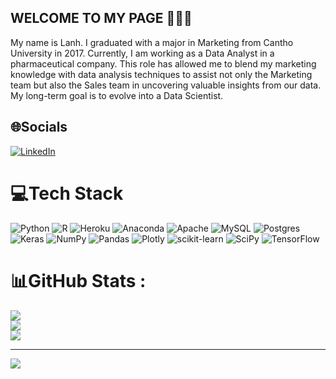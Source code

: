 ## WELCOME TO MY PAGE 👋👋👋

My name is Lanh. I graduated with a major in Marketing from Cantho University in 2017. Currently, I am working as a Data Analyst in a pharmaceutical company. This role has allowed me to blend my marketing knowledge with data analysis techniques to assist not only the Marketing team but also the Sales team in uncovering valuable insights from our data.  My long-term goal is to evolve into a Data Scientist.

## 🌐Socials
[![LinkedIn](https://img.shields.io/badge/LinkedIn-%230077B5.svg?logo=linkedin&logoColor=white)](https://www.linkedin.com/in/lanh-to-2971511a7/) 

# 💻Tech Stack
![Python](https://img.shields.io/badge/python-3670A0?style=for-the-badge&logo=python&logoColor=ffdd54) ![R](https://img.shields.io/badge/r-%23276DC3.svg?style=for-the-badge&logo=r&logoColor=white) ![Heroku](https://img.shields.io/badge/heroku-%23430098.svg?style=for-the-badge&logo=heroku&logoColor=white) ![Anaconda](https://img.shields.io/badge/Anaconda-%2344A833.svg?style=for-the-badge&logo=anaconda&logoColor=white) ![Apache](https://img.shields.io/badge/apache-%23D42029.svg?style=for-the-badge&logo=apache&logoColor=white) ![MySQL](https://img.shields.io/badge/mysql-%2300f.svg?style=for-the-badge&logo=mysql&logoColor=white) ![Postgres](https://img.shields.io/badge/postgres-%23316192.svg?style=for-the-badge&logo=postgresql&logoColor=white) ![Keras](https://img.shields.io/badge/Keras-%23D00000.svg?style=for-the-badge&logo=Keras&logoColor=white) ![NumPy](https://img.shields.io/badge/numpy-%23013243.svg?style=for-the-badge&logo=numpy&logoColor=white) ![Pandas](https://img.shields.io/badge/pandas-%23150458.svg?style=for-the-badge&logo=pandas&logoColor=white) ![Plotly](https://img.shields.io/badge/Plotly-%233F4F75.svg?style=for-the-badge&logo=plotly&logoColor=white) ![scikit-learn](https://img.shields.io/badge/scikit--learn-%23F7931E.svg?style=for-the-badge&logo=scikit-learn&logoColor=white) ![SciPy](https://img.shields.io/badge/SciPy-%230C55A5.svg?style=for-the-badge&logo=scipy&logoColor=%white) ![TensorFlow](https://img.shields.io/badge/TensorFlow-%23FF6F00.svg?style=for-the-badge&logo=TensorFlow&logoColor=white)
# 📊GitHub Stats :
![](https://github-readme-stats.vercel.app/api?username=Tothilanh&theme=algolia&hide_border=false&include_all_commits=false&count_private=true)<br/>
![](https://github-readme-streak-stats.herokuapp.com/?user=Tothilanh&theme=algolia&hide_border=false)<br/>
![](https://github-readme-stats.vercel.app/api/top-langs/?username=Tothilanh&theme=algolia&hide_border=false&include_all_commits=false&count_private=true&layout=compact)

---
[![](https://visitcount.itsvg.in/api?id=Tothilanh&icon=0&color=0)](https://visitcount.itsvg.in)

